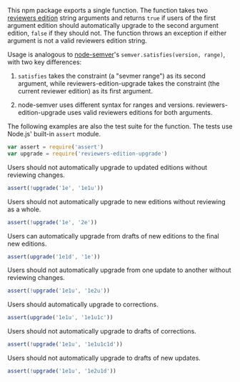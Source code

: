 This npm package exports a single function. The function takes two
[reviewers edition][reved] string arguments and returns `true` if users
of the first argument edition should automatically upgrade to the second
argument edition, `false` if they should not. The function throws an
exception if either argument is not a valid reviewers edition string.

[reved]: https://npmjs.com/packages/reviewers-edition-parse

Usage is analogous to [node-semver][node-semver]'s `semver.satisfies(version, range)`, with two key differences:

1. `satisfies` takes the constraint (a "sevmer range") as its second
   argument, while reviewers-edition-upgrade takes the constraint (the
   current reviewer edition) as its first argument.

2. node-semver uses different syntax for ranges and versions.
   reviewers-edition-upgrade uses valid reviewers editions for both arguments.

[node-semver]: https://www.npmjs.com/package/semver

The following examples are also the test suite for the function. The
tests use Node.js' built-in `assert` module.

```javascript
var assert = require('assert')
var upgrade = require('reviewers-edition-upgrade')
```

Users should not automatically upgrade to updated editions without
reviewing changes.

```javascript
assert(!upgrade('1e', '1e1u'))
```

Users should not automatically upgrade to new editions without
reviewing as a whole.

```javascript
assert(!upgrade('1e', '2e'))
```

Users can automatically upgrade from drafts of new editions to the final
new editions.

```javascript
assert(upgrade('1e1d', '1e'))
```

Users should not automatically upgrade from one update to another
without reviewing changes.

```javascript
assert(!upgrade('1e1u', '1e2u'))
```

Users should automatically upgrade to corrections.

```javascript
assert(upgrade('1e1u', '1e1u1c'))
```

Users should not automatically upgrade to drafts of corrections.

```javascript
assert(!upgrade('1e1u', '1e1u1c1d'))
```

Users should not automatically upgrade to drafts of new updates.

```javascript
assert(!upgrade('1e1u', '1e2u1d'))
```
